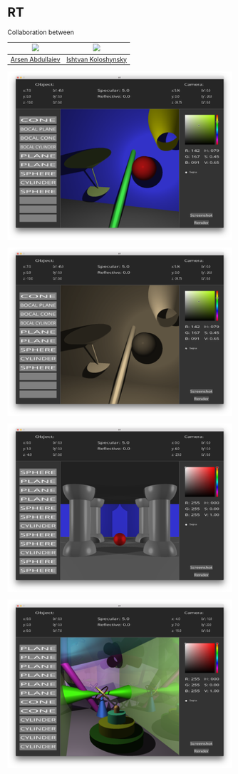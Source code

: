 # RT

Collaboration between

|<img src="https://avatars2.githubusercontent.com/u/37712616?s=400&v=4" width="75px;"/>|<img src="https://avatars0.githubusercontent.com/u/28729387?s=400&v=4" width="75px;"/>|
| --------- | --------- | 
| [Arsen Abdullaiev](https://github.com/aisenn) |[Ishtvan Koloshynsky](https://github.com/ishtvan-lucor)|

![file](https://github.com/mhedeon/RT/blob/master/screenshots/screenshot0.png)

![file](https://github.com/mhedeon/RT/blob/master/screenshots/screenshot1.png)

![file](https://github.com/mhedeon/RT/blob/master/screenshots/screenshot2.png)

![file](https://github.com/mhedeon/RT/blob/master/screenshots/screenshot3.png)
